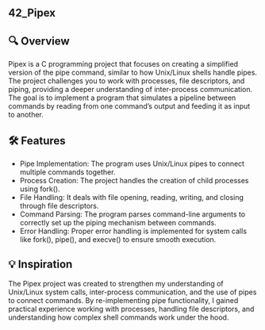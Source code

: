 ## **42_Pipex**
## 🔍 Overview

Pipex is a C programming project that focuses on creating a simplified version of the pipe command, similar to how Unix/Linux shells handle pipes. The project challenges you to work with processes, file descriptors, and piping, providing a deeper understanding of inter-process communication. The goal is to implement a program that simulates a pipeline between commands by reading from one command’s output and feeding it as input to another.
## 🛠 Features

- Pipe Implementation: The program uses Unix/Linux pipes to connect multiple commands together.
- Process Creation: The project handles the creation of child processes using fork().
- File Handling: It deals with file opening, reading, writing, and closing through file descriptors.
- Command Parsing: The program parses command-line arguments to correctly set up the piping mechanism between commands.
- Error Handling: Proper error handling is implemented for system calls like fork(), pipe(), and execve() to ensure smooth execution.

## 💡 Inspiration

The Pipex project was created to strengthen my understanding of Unix/Linux system calls, inter-process communication, and the use of pipes to connect commands. By re-implementing pipe functionality, I gained practical experience working with processes, handling file descriptors, and understanding how complex shell commands work under the hood.